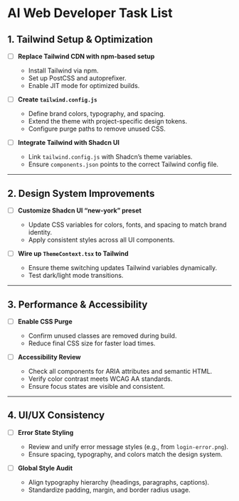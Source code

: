 # AI Web Developer Task List

## 1. Tailwind Setup & Optimization
- [ ] **Replace Tailwind CDN with npm-based setup**
  - Install Tailwind via npm.
  - Set up PostCSS and autoprefixer.
  - Enable JIT mode for optimized builds.

- [ ] **Create `tailwind.config.js`**
  - Define brand colors, typography, and spacing.
  - Extend the theme with project-specific design tokens.
  - Configure purge paths to remove unused CSS.

- [ ] **Integrate Tailwind with Shadcn UI**
  - Link `tailwind.config.js` with Shadcn’s theme variables.
  - Ensure `components.json` points to the correct Tailwind config file.

---

## 2. Design System Improvements
- [ ] **Customize Shadcn UI “new-york” preset**
  - Update CSS variables for colors, fonts, and spacing to match brand identity.
  - Apply consistent styles across all UI components.

- [ ] **Wire up `ThemeContext.tsx` to Tailwind**
  - Ensure theme switching updates Tailwind variables dynamically.
  - Test dark/light mode transitions.

---

## 3. Performance & Accessibility
- [ ] **Enable CSS Purge**
  - Confirm unused classes are removed during build.
  - Reduce final CSS size for faster load times.

- [ ] **Accessibility Review**
  - Check all components for ARIA attributes and semantic HTML.
  - Verify color contrast meets WCAG AA standards.
  - Ensure focus states are visible and consistent.

---

## 4. UI/UX Consistency
- [ ] **Error State Styling**
  - Review and unify error message styles (e.g., from `login-error.png`).
  - Ensure spacing, typography, and colors match the design system.

- [ ] **Global Style Audit**
  - Align typography hierarchy (headings, paragraphs, captions).
  - Standardize padding, margin, and border radius usage.
